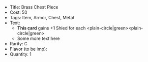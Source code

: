* Title: Brass Chest Piece
* Cost: 50
* Tags: Item, Armor, Chest, Metal
* Text: 
	* **This card** gains +1 Shied for each <plain-circle|green><plain-circle|green>
	* Some more text here
* Rarity: C
* Flavor (to be imp):
* Quantity: 1